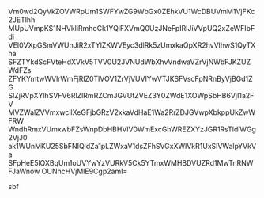 Vm0wd2QyVkZOVWRpUm1SWFYwZG9WbGx0ZEhkVU1WcDBUVmM1VjFKc2JETlhh
MUpUVmpKS1NHVkliRmhoCk1YQlFXVmQ0UzJNeFpIRlJiVVpUQ2xZeWFIbFdi
VEI0VXpGSmVWUnJiR2xTYlZKWVEyc3dlRk5zUmxkaQpXR2hvVlhwS1QyTXha
SFZTYkdScFVteHdXVkV5TVV0U2JVNUdWbXhvVndwaVZrVjNWbFJKZUZWdFZs
ZFYKYmtwWVlrWmFjRlZ0TlVOV1ZrVjVUVlYwVTJKSFVscFpNRnByVjBGd1ZG
SlZjRVpXYlhSVFV6RlZlRmRZCmJGVUtZVEZ3Y0ZWdE1XOWpSbHB6VjI1a2FV
MVZWalZVVmxwcllXeGFjbGRzV2xkaVdHaE1Wa2RrZDJGVwpXbkppUkZwWFRW
WndhRmxVUmxwbFZsWnpDbHBHVlV0WmExcGhWREZXYzJGR1RsTldiWGg2VjJ0
ak1WUnMKU25SbFNIQldZa1pLZWxaV1dsZFhSVGxXWlVkR1UxSlVWalpYVkVa
SFpHeE5lQXBqUm1oUVYwYzVURkV5Ck5YTmxWMHBDVUZRd1MwTnRNWFJaWnow
OUNncHVjMlE9Cgp2amI=

sbf